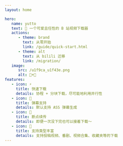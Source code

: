 ```yaml
---
layout: home

hero:
   name: yutto
   text: 🧊 一个可爱且任性的 B 站视频下载器
   actions:
      - theme: brand
        text: 从零开始
        link: /guide/quick-start.html
      - theme: alt
        text: 从 bilili 迁移
        link: /migration/
   image:
      src: /u1f9ca_u1f43e.png
      alt: 🧊+🐾
features:
   - icon: ⚡️
     title: 快速下载
     details: 协程 + 分块下载，尽可能地利用并行性
   - icon: 📜
     title: 弹幕支持
     details: 默认支持 ASS 弹幕生成
   - icon: 🔁
     title: 断点续传
     details: 即便一次没下完也可以接着下载～
   - icon: 🌈
     title: 支持类型丰富
     details: 支持投稿视频、番剧、视频合集、收藏夹等的下载
---
```


<style>
:root {
  --vp-home-hero-name-color: transparent;
  --vp-home-hero-name-background: -webkit-linear-gradient(60deg, #34fefe 30%, #8927f2);

  --vp-home-hero-image-background-image: linear-gradient(-60deg, #8927f2 50%, #47caff 50%);
  --vp-home-hero-image-filter: blur(44px);
}

@media (min-width: 640px) {
  :root {
    --vp-home-hero-image-filter: blur(56px);
  }
}

@media (min-width: 960px) {
  :root {
    --vp-home-hero-image-filter: blur(68px);
  }
}
</style>
